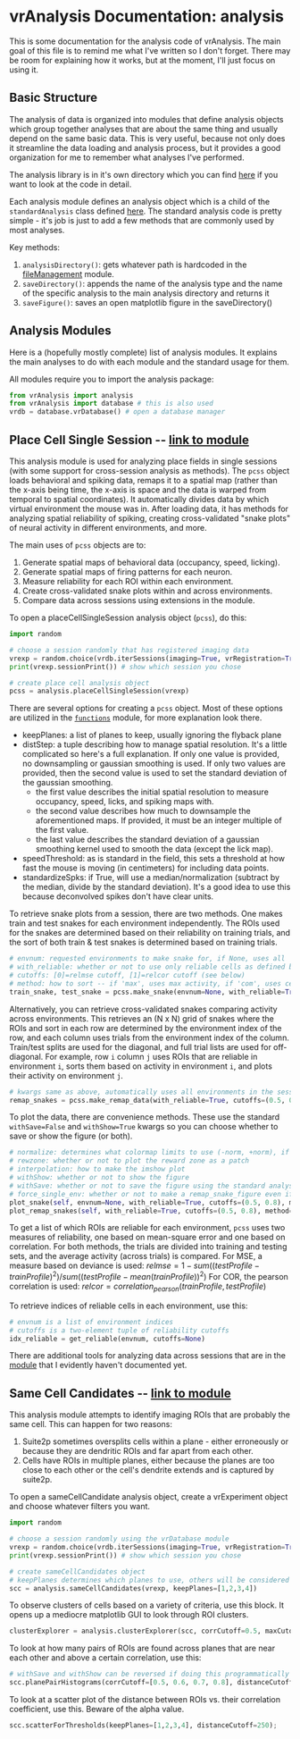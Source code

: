# vrAnalysis Documentation: analysis

This is some documentation for the analysis code of vrAnalysis. The main goal
of this file is to remind me what I've written so I don't forget. There may be 
room for explaining how it works, but at the moment, I'll just focus on using 
it.

## Basic Structure
The analysis of data is organized into modules that define analysis objects
which group together analyses that are about the same thing and usually depend
on the same basic data. This is very useful, because not only does it 
streamline the data loading and analysis process, but it provides a good 
organization for me to remember what analyses I've performed. 

The analysis library is in it's own directory which you can find 
[here](../vrAnalysis/analysis) if you want to look at the code in detail. 

Each analysis module defines an analysis object which is a child of the 
`standardAnalysis` class defined 
[here](../vrAnalysis/analysis/standardAnalysis.py). The standard analysis code
is pretty simple - it's job is just to add a few methods that are commonly 
used by most analyses. 

Key methods: 
1. `analysisDirectory()`: gets whatever path is hardcoded in the 
    [fileManagement](../vrAnalysis/fileManagement.py) module.
2. `saveDirectory()`: appends the name of the analysis type and the name of
    the specific analysis to the main analysis directory and returns it
3. `saveFigure()`: saves an open matplotlib figure in the saveDirectory()

## Analysis Modules
Here is a (hopefully mostly complete) list of analysis modules. It explains
the main analyses to do with each module and the standard usage for them. 

All modules require you to import the analysis package:
```python 
from vrAnalysis import analysis
from vrAnalysis import database # this is also used
vrdb = database.vrDatabase() # open a database manager
```

## Place Cell Single Session -- [link to module](../vrAnalysis/analysis/placeCellSingleSession.py)
This analysis module is used for analyzing place fields in single sessions
(with some support for cross-session analysis as methods). The `pcss` object
loads behavioral and spiking data, remaps it to a spatial map (rather than the
x-axis being time, the x-axis is space and the data is warped from temporal to
spatial coordinates). It automatically divides data by which virtual 
environment the mouse was in. After loading data, it has methods for analyzing
spatial reliability of spiking, creating cross-validated "snake plots" of 
neural activity in different environments, and more.

The main uses of `pcss` objects are to:
1. Generate spatial maps of behavioral data (occupancy, speed, licking).
2. Generate spatial maps of firing patterns for each neuron.
3. Measure reliability for each ROI within each environment.
4. Create cross-validated snake plots within and across environments.
5. Compare data across sessions using extensions in the module.


To open a placeCellSingleSession analysis object (`pcss`), do this:
```python
import random

# choose a session randomly that has registered imaging data
vrexp = random.choice(vrdb.iterSessions(imaging=True, vrRegistration=True))
print(vrexp.sessionPrint()) # show which session you chose

# create place cell analysis object
pcss = analysis.placeCellSingleSession(vrexp)
```

There are several options for creating a `pcss` object. Most of these options
are utilized in the [`functions`](../vrAnalysis/functions.py) module, for more
explanation look there. 
- keepPlanes: a list of planes to keep, usually ignoring the flyback plane
- distStep: a tuple describing how to manage spatial resolution. It's a little
  complicated so here's a full explanation. If only one value is provided, no
  downsampling or gaussian smoothing is used. If only two values are provided,
  then the second value is used to set the standard deviation of the
  gaussian smoothing.
  - the first value describes the initial spatial resolution to measure
    occupancy, speed, licks, and spiking maps with.
  - the second value describes how much to downsample the aforementioned maps.
    If provided, it must be an integer multiple of the first value.
  - the last value describes the standard deviation of a gaussian smoothing
    kernel used to smooth the data (except the lick map).
- speedThreshold: as is standard in the field, this sets a threshold at how
  fast the mouse is moving (in centimeters) for including data points.
- standardizeSpks: if True, will use a median/normalization (subtract by the
  median, divide by the standard deviation). It's a good idea to use this
  because deconvolved spikes don't have clear units.

To retrieve snake plots from a session, there are two methods. One makes train
and test snakes for each environment independently. The ROIs used for the 
snakes are determined based on their reliability on training trials, and the
sort of both train & test snakes is determined based on training trials.
```python
# envnum: requested environments to make snake for, if None, uses all
# with_reliable: whether or not to use only reliable cells as defined by cutoffs
# cutoffs: [0]=relmse cutoff, [1]=relcor cutoff (see below)
# method: how to sort -- if 'max', uses max activity, if 'com', uses center of mass
train_snake, test_snake = pcss.make_snake(envnum=None, with_reliable=True, cutoffs=(0.5, 0.8), method='max')
```

Alternatively, you can retrieve cross-validated snakes comparing activity 
across environments. This retrieves an (N x N) grid of snakes where the ROIs 
and sort in each row are determined by the environment index of the row, and 
each column uses trials from the environment index of the column. Train/test 
splits are used for the diagonal, and full trial lists are used for 
off-diagonal. For example, row `i` column `j` uses ROIs that are reliable in 
environment `i`, sorts them based on activity in environment `i`, and plots
their activity on environment `j`.
```python
# kwargs same as above, automatically uses all environments in the session. 
remap_snakes = pcss.make_remap_data(with_reliable=True, cutoffs=(0.5, 0.8), method='max')
```

To plot the data, there are convenience methods. These use the standard 
`withSave=False` and `withShow=True` kwargs so you can choose whether to save
or show the figure (or both). 
```python
# normalize: determines what colormap limits to use (-norm, +norm), if 0 uses max activity
# rewzone: whether or not to plot the reward zone as a patch
# interpolation: how to make the imshow plot
# withShow: whether or not to show the figure
# withSave: whether or not to save the figure using the standard analysis method (see above)
# force_single_env: whether or not to make a remap_snake_figure even if there is only a single environment in the session 
plot_snake(self, envnum=None, with_reliable=True, cutoffs=(0.5, 0.8), method='max', normalize=0, rewzone=True, interpolation='none', withShow=True, withSave=False)
plot_remap_snakes(self, with_reliable=True, cutoffs=(0.5, 0.8), method='max', normalize=0, rewzone=True, interpolation='none', force_single_env=False, withShow=True, withSave=False)
```

To get a list of which ROIs are reliable for each environment, `pcss` uses two
measures of reliability, one based on mean-square error and one based on 
correlation. For both methods, the trials are divided into training and 
testing sets, and the average activity (across trials) is compared. 
For MSE, a measure based on deviance is used:
$relmse = 1 - sum((testProfile - trainProfile)^2)/sum((testProfile - mean(trainProfile))^2)$
For COR, the pearson correlation is used:
$relcor = correlation_{pearson}(trainProfile, testProfile)$

To retrieve indices of reliable cells in each environment, use this:
```python
# envnum is a list of environment indices
# cutoffs is a two-element tuple of reliability cutoffs
idx_reliable = get_reliable(envnum, cutoffs=None)
```

There are additional tools for analyzing data across sessions that are in the 
[module](../vrAnalysis/analysis/placeCellSingleSession.py) that I evidently 
haven't documented yet. 

## Same Cell Candidates -- [link to module](../vrAnalysis/analysis/sameCellCandidates.py)

This analysis module attempts to identify imaging ROIs that are probably the
same cell. This can happen for two reasons: 
1. Suite2p sometimes oversplits cells within a plane - either erroneously or 
   because they are dendritic ROIs and far apart from each other.
2. Cells have ROIs in multiple planes, either because the planes are too close
   to each other or the cell's dendrite extends and is captured by suite2p. 

To open a sameCellCandidate analysis object, create a vrExperiment object and
choose whatever filters you want. 
```python
import random

# choose a session randomly using the vrDatabase module
vrexp = random.choice(vrdb.iterSessions(imaging=True, vrRegistration=True))
print(vrexp.sessionPrint()) # show which session you chose

# create sameCellCandidates object
# keepPlanes determines which planes to use, others will be considered the flyback and ignored in all further analyses
scc = analysis.sameCellCandidates(vrexp, keepPlanes=[1,2,3,4]) 
```

To observe clusters of cells based on a variety of criteria, use this block. 
It opens up a mediocre matplotlib GUI to look through ROI clusters. 
```python
clusterExplorer = analysis.clusterExplorer(scc, corrCutoff=0.5, maxCutoff=None, distanceCutoff=30, minDistance=None, keepPlanes=[1,2,3,4])
```

To look at how many pairs of ROIs are found across planes that are near each
other and above a certain correlation, use this:
```python
# withSave and withShow can be reversed if doing this programmatically to save figures for many sessions
scc.planePairHistograms(corrCutoff=[0.5, 0.6, 0.7, 0.8], distanceCutoff=50, withSave=False, withShow=True) 
```        

To look at a scatter plot of the distance between ROIs vs. their correlation 
coefficient, use this. Beware of the alpha value.
```python
scc.scatterForThresholds(keepPlanes=[1,2,3,4], distanceCutoff=250);
``` 








